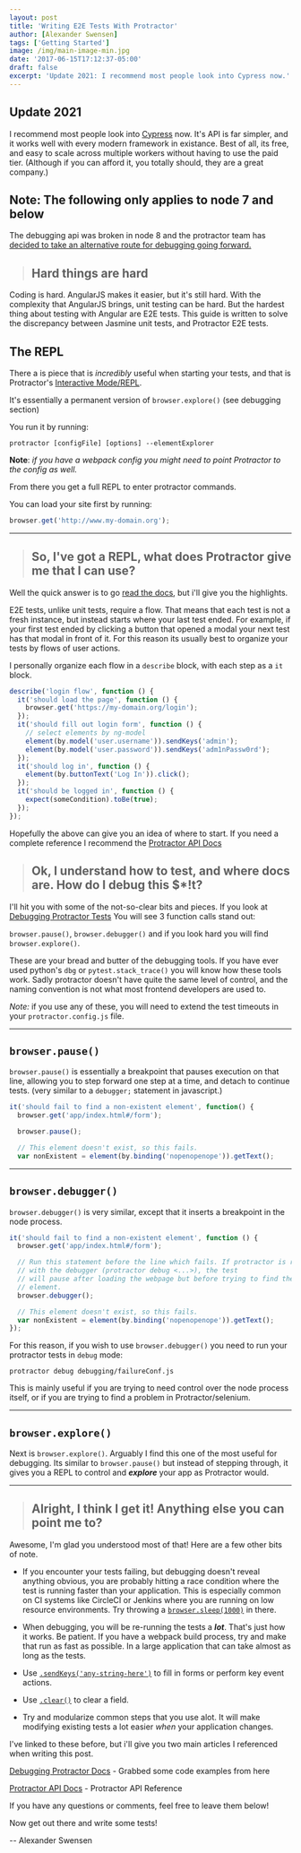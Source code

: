 ```yaml
---
layout: post
title: 'Writing E2E Tests With Protractor'
author: [Alexander Swensen]
tags: ['Getting Started']
image: /img/main-image-min.jpg
date: '2017-06-15T17:12:37-05:00'
draft: false
excerpt: 'Update 2021: I recommend most people look into Cypress now.'
---
```


## Update 2021

I recommend most people look into [Cypress](https://www.cypress.io/) now. It's API is far simpler, and it works well with every modern framework in existance. Best of all, its free, and easy to scale across multiple workers without having to use the paid tier. (Although if you can afford it, you totally should, they are a great company.)

## Note: The following only applies to node 7 and below

The debugging api was broken in node 8 and the protractor team has [decided to take an alternative route for debugging going forward.](https://github.com/angular/protractor/issues/4307#issuecomment-346507942)

> ## Hard things are hard

Coding is hard. AngularJS makes it easier, but it's still hard. With the
complexity that AngularJS brings, unit testing can be hard. But the
hardest thing about testing with Angular are E2E tests. This guide
is written to solve the discrepancy between Jasmine unit tests, and
Protractor E2E tests.

## The REPL

There a is piece that is _incredibly_ useful when starting your tests,
and that is Protractor's
[Interactive Mode/REPL](https://github.com/angular/protractor/blob/master/docs/debugging.md#testing-out-protractor-interactively).

It's essentially a permanent version of `browser.explore()` (see debugging section)

You run it by running:

```shell-session
protractor [configFile] [options] --elementExplorer
```

**Note**: _if you have a webpack config you might need to point Protractor to the config as well._

From there you get a full REPL to enter protractor commands.

You can load your site first by running:

```ts
browser.get('http://www.my-domain.org');
```

---

> ## So, I've got a REPL, what does Protractor give me that I can use?

Well the quick answer is to go [read the docs](http://www.protractortest.org/#/api),
but i'll give you the highlights.

E2E tests, unlike unit tests, require a flow. That means that each test
is not a fresh instance, but instead starts where your last test ended.
For example, if your first test ended by clicking a button that opened a modal
your next test has that modal in front of it.
For this reason its usually best to organize your tests by flows of
user actions.

I personally organize each flow in a `describe` block, with each step as
a `it` block.

```javascript
describe('login flow', function () {
  it('should load the page', function () {
    browser.get('https://my-domain.org/login');
  });
  it('should fill out login form', function () {
    // select elements by ng-model
    element(by.model('user.username')).sendKeys('admin');
    element(by.model('user.password')).sendKeys('adm1nPassw0rd');
  });
  it('should log in', function () {
    element(by.buttonText('Log In')).click();
  });
  it('should be logged in', function () {
    expect(someCondition).toBe(true);
  });
});
```

Hopefully the above can give you an idea of where to start. If you need
a complete reference I recommend the [Protractor API Docs](http://www.protractortest.org/#/api)

> ## Ok, I understand how to test, and where docs are. How do I debug this $\*!t?

I'll hit you with some of the not-so-clear bits and pieces. If you look at
[Debugging Protractor Tests](https://github.com/angular/protractor/blob/master/docs/debugging.md)
You will see 3 function calls stand out:

`browser.pause()`, `browser.debugger()` and if you look hard you will
find `browser.explore()`.

These are your bread and butter of the debugging tools. If you have ever used python's `dbg`
or `pytest.stack_trace()` you will know how these tools work. Sadly
protractor doesn't have quite the same level of control, and the naming convention is not what most frontend developers are used to.

_Note:_ if you use any of these, you will need to extend the test
timeouts in your `protractor.config.js` file.

---

## `browser.pause()`

`browser.pause()` is essentially a breakpoint that pauses execution on
that line, allowing you to step forward one step at a time, and detach
to continue tests. (very similar to a `debugger;` statement in javascript.)

```ts
it('should fail to find a non-existent element', function() {
  browser.get('app/index.html#/form');

  browser.pause();

  // This element doesn't exist, so this fails.
  var nonExistent = element(by.binding('nopenopenope')).getText();
```

---

## `browser.debugger()`

`browser.debugger()` is very similar, except that it inserts a breakpoint
in the node process.

```js
it('should fail to find a non-existent element', function () {
  browser.get('app/index.html#/form');

  // Run this statement before the line which fails. If protractor is run
  // with the debugger (protractor debug <...>), the test
  // will pause after loading the webpage but before trying to find the
  // element.
  browser.debugger();

  // This element doesn't exist, so this fails.
  var nonExistent = element(by.binding('nopenopenope')).getText();
});
```

For this reason, if you wish to use `browser.debugger()`
you need to run your protractor tests in `debug` mode:

```shell-session
protractor debug debugging/failureConf.js
```

This is mainly useful if you are trying to need control over the node process itself, or if you
are trying to find a problem in Protractor/selenium.

---

## `browser.explore()`

Next is `browser.explore()`. Arguably I find this one of the most useful
for debugging. Its similar to `browser.pause()` but instead of stepping through, it
gives you a REPL to control and **_explore_** your app as Protractor would.

---

> ## Alright, I think I get it! Anything else you can point me to?

Awesome, I'm glad you understood most of that! Here are a few other bits of note.

- If you encounter your tests failing, but debugging doesn't reveal anything obvious,
  you are probably hitting a race condition where the test is running faster than your application.
  This is especially common on CI systems like CircleCI or Jenkins
  where you are running on low resource environments.
  Try throwing a [`browser.sleep(1000)`](http://www.protractortest.org/#/api?view=webdriver.WebDriver.prototype.sleep) in there.

- When debugging, you will be re-running the tests a **_lot_**.
  That's just how it works. Be patient. If you have a webpack build
  process, try and make that run as fast as possible. In a large
  application that can take almost as long as the tests.

- Use [`.sendKeys('any-string-here')`](http://www.protractortest.org/#/api?view=webdriver.WebElement.prototype.sendKeys) to fill in forms or perform key event actions.
- Use [`.clear()`](http://www.protractortest.org/#/api?view=webdriver.WebElement.prototype.clear) to clear a field.

- Try and modularize common steps that you use alot. It will make
  modifying existing tests a lot easier _when_ your application changes.

I've linked to these before, but i'll give you two main articles I
referenced when writing this post.

[Debugging Protractor Docs](https://github.com/angular/protractor/blob/master/docs/debugging.md) - Grabbed some code examples from here

[Protractor API Docs](http://www.protractortest.org/#/api) - Protractor API Reference

If you have any questions or comments, feel free to leave them below!

Now get out there and write some tests!

-- Alexander Swensen
